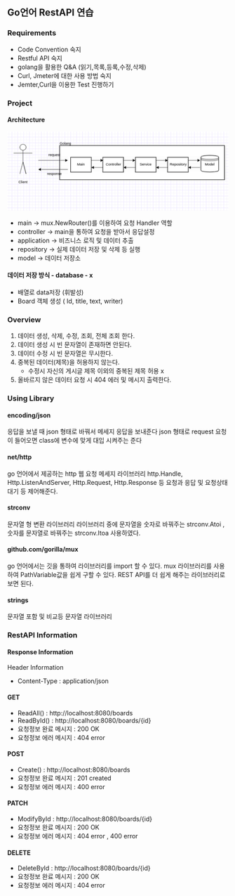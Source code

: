 ## Go언어 RestAPI 연습

### Requirements
- Code Convention 숙지
- Restful API 숙지
- golang을 활용한 Q&A (읽기,목록,등록,수정,삭제)
- Curl, Jmeter에 대한 사용 방법 숙지
- Jemter,Curl을 이용한 Test 진행하기

### Project
#### Architecture
![인프라설계](image/인프라설계.png)
- main  → mux.NewRouter()를 이용하여 요청 Handler 역할
- controller → main을 통하여 요청을 받아서 응답설정
- application → 비즈니스 로직 및 데이터 추출
- repository → 실제 데이터 저장 및 삭제 등 실행
- model → 데이터 저장소 

#### 데이터 저장 방식 - database - x
- 배열로 data저장 (휘발성)
- Board 객체 생성 ( Id, title, text, writer)

### Overview
1. 데이터 생성, 삭제, 수정, 조회, 전체 조회 한다. 
2. 데이터 생성 시 빈 문자열이 존재하면 안된다. 
3. 데이터 수정 시 빈 문자열은 무시한다. 
4. 중복된 데이터(제목)을 허용하지 않는다. 
   - 수정시 자신의 게시글 제목 이외의 중복된 제목 허용 x 
5. 올바르지 않은 데이터 요청 시 404 에러 및 메시지 출력한다.

### Using Library
#### encoding/json
응답을 보낼 때 json 형태로 바꿔서 메세지 응답을 보내준다
json 형태로 request 요청이 들어오면 class에 변수에 맞게 대입 시켜주는 준다

#### net/http
go 언어에서 제공하는 http 웹 요청 메세지 라이브러리
http.Handle, Http.ListenAndServer, Http.Request, Http.Response 등 요청과 응답 및 요청상태 대기 등 제어해준다.

#### strconv
문자열 형 변환 라이브러리
라이브러리 중에 문자열을 숫자로 바꿔주는 strconv.Atoi ,
숫자를 문자열로 바꿔주는 strconv.Itoa 사용하였다.

#### github.com/gorilla/mux
go 언어에서는 깃을 통하여 라이브러리를 import 할 수 있다.
mux 라이브러리를 사용하여 PathVariable값을 쉽게 구할 수 있다.
REST API를 더 쉽게 해주는 라이브러리로 보면 된다.

#### strings
문자열 포함 및 비교등 문자열 라이브러리

### RestAPI Information
#### Response Information
Header Information
- Content-Type : application/json

#### GET
- ReadAll() : http://localhost:8080/boards
- ReadById() : http://localhost:8080/boards/{id}
- 요청정보 완료 메시지 : 200 OK
- 요청정보 에러 메시지 : 404 error

#### POST
- Create() : http://localhost:8080/boards
- 요청정보 완료 메시지 : 201 created
- 요청정보 에러 메시지 : 400 error

#### PATCH
- ModifyById : http://localhost:8080/boards/{id}
- 요청정보 완료 메시지 : 200 OK
- 요청정보 에러 메시지 : 404 error , 400 error

#### DELETE
- DeleteById : http://localhost:8080/boards/{id}
- 요청정보 완료 메시지 : 200 OK
- 요청정보 에러 메시지 : 404 error